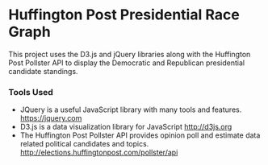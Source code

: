 # Huffington Post Presidential Race Graph
This project uses the D3.js and jQuery libraries along with the Huffington Post Pollster API to display the Democratic and Republican presidential candidate standings. 

### Tools Used
* JQuery is a useful JavaScript library with many tools and features. https://jquery.com
* D3.js is a data visualization library for JavaScript http://d3js.org
* The Huffington Post Pollster API provides opinion poll and estimate data related political candidates and topics. http://elections.huffingtonpost.com/pollster/api